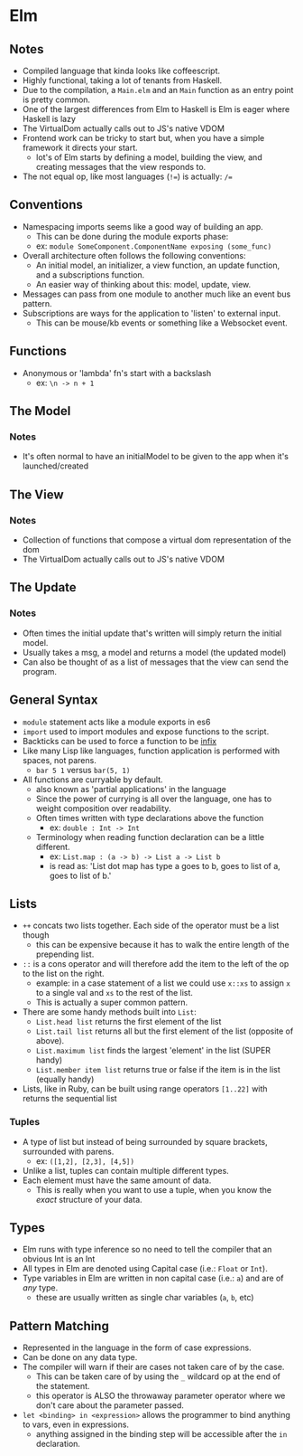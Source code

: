 # Elm

## Notes

* Compiled language that kinda looks like coffeescript.
* Highly functional, taking a lot of tenants from Haskell.
* Due to the compilation, a `Main.elm` and an `Main` function as 
an entry point is pretty common.
* One of the largest differences from Elm to Haskell is Elm is eager where Haskell is lazy
* The VirtualDom actually calls out to JS's native VDOM
* Frontend work can be tricky to start but, when you have a simple framework it directs your start.
  * lot's of Elm starts by defining a model, building the view, and creating messages that the view responds to.
* The not equal op, like most languages (`!=`) is actually: `/=`

## Conventions

* Namespacing imports seems like a good way of building an app.
  * This can be done during the module exports phase:
  * ex: `module SomeComponent.ComponentName exposing (some_func)`
* Overall architecture often follows the following conventions:
  * An initial model, an initializer, a view function, an update function, and a subscriptions function.
  * An easier way of thinking about this: model, update, view.
* Messages can pass from one module to another much like an event bus pattern.
* Subscriptions are ways for the application to 'listen' to external input.
  * This can be mouse/kb events or something like a Websocket event.

## Functions

* Anonymous or 'lambda' fn's start with a backslash
  * ex: `\n -> n + 1`

## The Model

### Notes

* It's often normal to have an initialModel to be given to the app when it's launched/created

## The View

### Notes

* Collection of functions that compose a virtual dom representation of the dom
* The VirtualDom actually calls out to JS's native VDOM

## The Update

### Notes

* Often times the initial update that's written will simply return the initial model.
* Usually takes a msg, a model and returns a model (the updated model)
* Can also be thought of as a list of messages that the view can send the program.

## General Syntax

* `module` statement acts like a module exports in es6
* `import` used to import modules and expose functions to the script.
* Backticks can be used to force a function to be [infix][1]
* Like many Lisp like languages, function application is performed with spaces, not parens.
  * `bar 5 1` versus `bar(5, 1)`
* All functions are curryable by default.
  * also known as 'partial applications' in the language
  * Since the power of currying is all over the language, one has to weight composition over readability.
  * Often times written with type declarations above the function
    * ex: `double : Int -> Int`
  * Terminology when reading function declaration can be a little different.
    * ex: `List.map : (a -> b) -> List a -> List b`
    * is read as: 'List dot map has type a goes to b, goes to list of a, goes to list of b.'

## Lists

* `++` concats two lists together. Each side of the operator must be a list though
  * this can be expensive because it has to walk the entire length of the prepending list.
* `::` is a cons operator and will therefore add the item to the left of the op to the list on the right.
  * example: in a case statement of a list we could use `x::xs` to assign `x` to a single val and `xs` to the rest of the list.
  * This is actually a super common pattern.
* There are some handy methods built into `List`:
  * `List.head list` returns the first element of the list
  * `List.tail list` returns all but the first element of the list (opposite of above).
  * `List.maximum list` finds the largest 'element' in the list (SUPER handy)
  * `List.member item list` returns true or false if the item is in the list (equally handy)
* Lists, like in Ruby, can be built using range operators `[1..22]` with returns the sequential list

### Tuples

* A type of list but instead of being surrounded by square brackets, surrounded with parens.
  * ex: `([1,2], [2,3], [4,5])`
* Unlike a list, tuples can contain multiple different types.
* Each element must have the same amount of data.
  * This is really when you want to use a tuple, when you know the _exact_ structure of your data.

## Types

* Elm runs with type inference so no need to tell the compiler that an obvious Int is an Int
* All types in Elm are denoted using Capital case (i.e.: `Float` or `Int`).
* Type variables in Elm are written in non capital case (i.e.: `a`) and are of _any_ type.
  * these are usually written as single char variables (`a`, `b`, etc)

## Pattern Matching

* Represented in the language in the form of case expressions.
* Can be done on any data type.
* The compiler will warn if their are cases not taken care of by the case.
  * This can be taken care of by using the `_` wildcard op at the end of the statement.
  * this operator is ALSO the throwaway parameter operator where we don't care about the parameter passed.
* `let <binding> in <expression>` allows the programmer to bind anything to vars, even in expressions.
  * anything assigned in the binding step will be accessible after the `in` declaration.


[1]: https://wiki.haskell.org/Infix_operator
